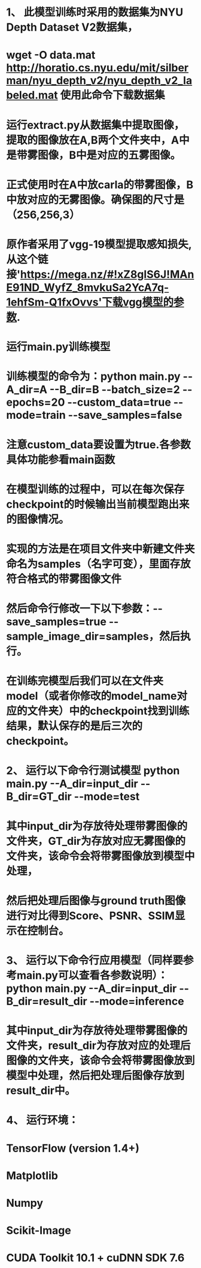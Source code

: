 # 1、 	此模型训练时采用的数据集为NYU Depth Dataset V2数据集，
# 		wget -O data.mat http://horatio.cs.nyu.edu/mit/silberman/nyu_depth_v2/nyu_depth_v2_labeled.mat 使用此命令下载数据集
# 		运行extract.py从数据集中提取图像，提取的图像放在A,B两个文件夹中，A中是带雾图像，B中是对应的五雾图像。
# 		正式使用时在A中放carla的带雾图像，B中放对应的无雾图像。确保图的尺寸是（256,256,3）
# 		原作者采用了vgg-19模型提取感知损失,从这个链接'https://mega.nz/#!xZ8glS6J!MAnE91ND_WyfZ_8mvkuSa2YcA7q-1ehfSm-Q1fxOvvs'下载vgg模型的参数.
# 		运行main.py训练模型
#		训练模型的命令为：python main.py --A_dir=A --B_dir=B --batch_size=2 --epochs=20 --custom_data=true --mode=train --save_samples=false
#		注意custom_data要设置为true.各参数具体功能参看main函数
#		在模型训练的过程中，可以在每次保存checkpoint的时候输出当前模型跑出来的图像情况。
#		实现的方法是在项目文件夹中新建文件夹命名为samples（名字可变），里面存放符合格式的带雾图像文件
#		然后命令行修改一下以下参数：--save_samples=true --sample_image_dir=samples，然后执行。
#		在训练完模型后我们可以在文件夹model（或者你修改的model_name对应的文件夹）中的checkpoint找到训练结果，默认保存的是后三次的checkpoint。
#
# 2、	运行以下命令行测试模型 python main.py --A_dir=input_dir --B_dir=GT_dir --mode=test
#		其中input_dir为存放待处理带雾图像的文件夹，GT_dir为存放对应无雾图像的文件夹，该命令会将带雾图像放到模型中处理，
#		然后把处理后图像与ground truth图像进行对比得到Score、PSNR、SSIM显示在控制台。
#
# 3、	运行以下命令行应用模型（同样要参考main.py可以查看各参数说明）：python main.py --A_dir=input_dir --B_dir=result_dir --mode=inference
#		其中input_dir为存放待处理带雾图像的文件夹，result_dir为存放对应的处理后图像的文件夹，该命令会将带雾图像放到模型中处理，然后把处理后图像存放到result_dir中。
#
# 4、   运行环境：
#        TensorFlow (version 1.4+)
#        Matplotlib
#        Numpy
#        Scikit-Image
#       CUDA Toolkit 10.1 + cuDNN SDK 7.6 